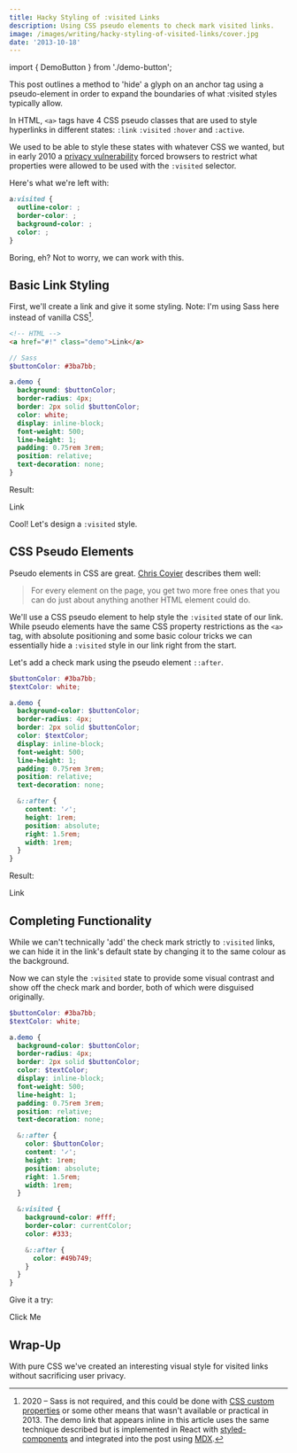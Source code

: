 ```yaml
---
title: Hacky Styling of :visited Links
description: Using CSS pseudo elements to check mark visited links.
image: /images/writing/hacky-styling-of-visited-links/cover.jpg
date: '2013-10-18'
---
```


import { DemoButton } from './demo-button';

<Note>This post outlines a method to 'hide' a glyph on an anchor tag using a pseudo-element in order to expand the boundaries of what :visited styles typically allow.</Note>

In HTML, `<a>` tags have 4 CSS pseudo classes that are used to style hyperlinks in different states: `:link` `:visited` `:hover` and `:active`.

We used to be able to style these states with whatever CSS we wanted, but in early 2010 a [privacy vulnerability](http://blog.mozilla.org/security/2010/03/31/plugging-the-css-history-leak/) forced browsers to restrict what properties were allowed to be used with the `:visited` selector.

Here's what we're left with:

```css
a:visited {
  outline-color: ;
  border-color: ;
  background-color: ;
  color: ;
}
```

Boring, eh? Not to worry, we can work with this.

## Basic Link Styling

First, we'll create a link and give it some styling. Note: I'm using Sass here instead of vanilla CSS[^1].

```html
<!-- HTML -->
<a href="#!" class="demo">Link</a>
```

```scss
// Sass
$buttonColor: #3ba7bb;

a.demo {
  background: $buttonColor;
  border-radius: 4px;
  border: 2px solid $buttonColor;
  color: white;
  display: inline-block;
  font-weight: 500;
  line-height: 1;
  padding: 0.75rem 3rem;
  position: relative;
  text-decoration: none;
}
```

Result:

<DemoButton>Link</DemoButton>

Cool! Let's design a `:visited` style.

## CSS Pseudo Elements

Pseudo elements in CSS are great. [Chris Coyier](http://css-tricks.com/pseudo-element-roundup/) describes them well:

> For every element on the page, you get two more free ones that you can do just about anything another HTML element could do.

We'll use a CSS pseudo element to help style the `:visited` state of our link. While pseudo elements have the same CSS property restrictions as the `<a>` tag, with absolute positioning and some basic colour tricks we can essentially hide a `:visited` style in our link right from the start.

Let's add a check mark using the pseudo element `::after`.

```scss
$buttonColor: #3ba7bb;
$textColor: white;

a.demo {
  background-color: $buttonColor;
  border-radius: 4px;
  border: 2px solid $buttonColor;
  color: $textColor;
  display: inline-block;
  font-weight: 500;
  line-height: 1;
  padding: 0.75rem 3rem;
  position: relative;
  text-decoration: none;

  &::after {
    content: '✓';
    height: 1rem;
    position: absolute;
    right: 1.5rem;
    width: 1rem;
  }
}
```

Result:

<DemoButton stepTwo>Link</DemoButton>

## Completing Functionality

While we can't technically 'add' the check mark strictly to `:visited` links, we can hide it in the link's default state by changing it to the same colour as the background.

Now we can style the `:visited` state to provide some visual contrast and show off the check mark and border, both of which were disguised originally.

```scss
$buttonColor: #3ba7bb;
$textColor: white;

a.demo {
  background-color: $buttonColor;
  border-radius: 4px;
  border: 2px solid $buttonColor;
  color: $textColor;
  display: inline-block;
  font-weight: 500;
  line-height: 1;
  padding: 0.75rem 3rem;
  position: relative;
  text-decoration: none;

  &::after {
    color: $buttonColor;
    content: '✓';
    height: 1rem;
    position: absolute;
    right: 1.5rem;
    width: 1rem;
  }

  &:visited {
    background-color: #fff;
    border-color: currentColor;
    color: #333;

    &::after {
      color: #49b749;
    }
  }
}
```

Give it a try:

<DemoButton
href="http://bit.ly/16m376q"
target="\_blank"
rel="noopener noreferrer"
stepTwo
stepThree>
Click Me
</DemoButton>

## Wrap-Up

With pure CSS we've created an interesting visual style for visited links without sacrificing user privacy.

[^1]: 2020 – Sass is not required, and this could be done with [CSS custom properties](https://developer.mozilla.org/en-US/docs/Web/CSS/Using_CSS_custom_properties) or some other means that wasn't available or practical in 2013. The demo link that appears inline in this article uses the same technique described but is implemented in React with [styled-components](https://styled-components.com/) and integrated into the post using [MDX](https://github.com/mdx-js/mdx).
